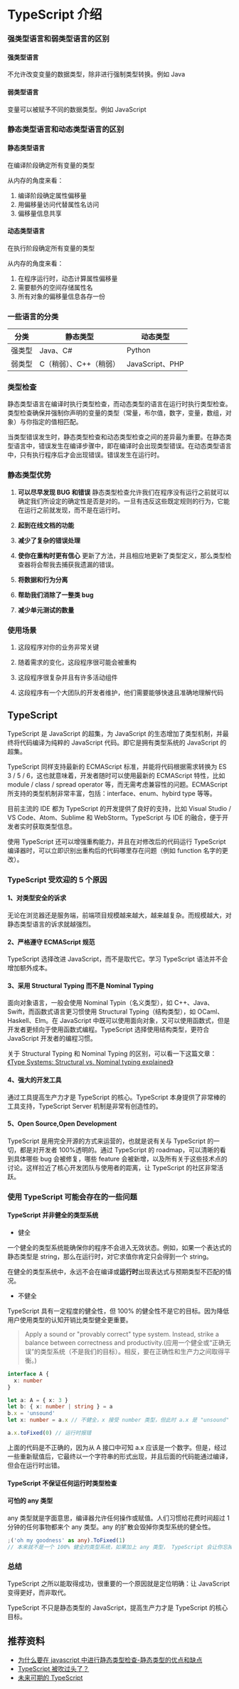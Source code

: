 # TypeScript 介绍

### 强类型语言和弱类型语言的区别

#### 强类型语言

不允许改变变量的数据类型，除非进行强制类型转换。例如 Java

#### 弱类型语言

变量可以被赋予不同的数据类型。例如 JavaScript

### 静态类型语言和动态类型语言的区别

#### 静态类型语言

在编译阶段确定所有变量的类型

从内存的角度来看：

1. 编译阶段确定属性偏移量
2. 用偏移量访问代替属性名访问
3. 偏移量信息共享

#### 动态类型语言

在执行阶段确定所有变量的类型

从内存的角度来看：

1. 在程序运行时，动态计算属性偏移量
2. 需要额外的空间存储属性名
3. 所有对象的偏移量信息各存一份

### 一些语言的分类

| 分类   | 静态类型               | 动态类型        |
| ------ | ---------------------- | --------------- |
| 强类型 | Java、C#               | Python          |
| 弱类型 | C（稍弱）、C++（稍弱） | JavaScript、PHP |

### 类型检查

静态类型语言在编译时执行类型检查，而动态类型的语言在运行时执行类型检查。类型检查确保并强制你声明的变量的类型（常量，布尔值，数字，变量，数组，对象）与你指定的值相匹配。

当类型错误发生时，静态类型检查和动态类型检查之间的差异最为重要。在静态类型语言中，错误发生在编译步骤中，即在编译时会出现类型错误。在动态类型语言中，只有执行程序后才会出现错误。错误发生在运行时。

### 静态类型优势

1. **可以尽早发现 BUG 和错误**
   静态类型检查允许我们在程序没有运行之前就可以确定我们所设定的确定性是否是对的。一旦有违反这些既定规则的行为，它能在运行之前就发现，而不是在运行时。

2. **起到在线文档的功能**

3. **减少了复杂的错误处理**

4. **使你在重构时更有信心**
   更新了方法，并且相应地更新了类型定义，那么类型检查器将会帮我去捕获我遗漏的错误。

5. **将数据和行为分离**

6. **帮助我们消除了一整类 bug**

7. **减少单元测试的数量**

### 使用场景

1. 这段程序对你的业务非常关键

2. 随着需求的变化，这段程序很可能会被重构

3. 这段程序很复杂并且有许多活动组件

4. 这段程序有一个大团队的开发者维护，他们需要能够快速且准确地理解代码

## TypeScript

TypeScript 是 JavaScript 的超集，为 JavaScript 的生态增加了类型机制，并最终将代码编译为纯粹的 JavaScript 代码。即它是拥有类型系统的 JavaScript 的超集。

TypeScript 同样支持最新的 ECMAScript 标准，并能将代码根据需求转换为 ES 3 / 5 / 6，这也就意味着，开发者随时可以使用最新的 ECMAScript 特性，比如 module / class / spread operator 等，而无需考虑兼容性的问题。ECMAScript 所支持的类型机制非常丰富，包括：interface、enum、hybird type 等等。

目前主流的 IDE 都为 TypeScript 的开发提供了良好的支持，比如 Visual Studio / VS Code、Atom、Sublime 和 WebStorm。TypeScript 与 IDE 的融合，便于开发者实时获取类型信息。

使用 TypeScript 还可以增强重构能力，并且在对修改后的代码运行 TypeScript 编译器时，可以立即识别出重构后的代码哪里存在问题（例如 function 名字的更改）。

### TypeScript 受欢迎的 5 个原因

#### 1、对类型安全的诉求

无论在浏览器还是服务端，前端项目规模越来越大，越来越复杂。而规模越大，对静态类型语言的诉求就越强烈。

#### 2、严格遵守 ECMAScript 规范

TypeScript 选择改进 JavaScript，而不是取代它。学习 TypeScript 语法并不会增加额外成本。

#### 3、采用 Structural Typing 而不是 Nominal Typing

面向对象语言，一般会使用 Nominal Typin（名义类型），如 C++、Java、Swift，而函数式语言更习惯使用 Structural Typing（结构类型），如 OCaml、Haskell、Elm。在 JavaScript 中既可以使用面向对象，又可以使用函数式，但是开发者更倾向于使用函数式编程。TypeScript 选择使用结构类型，更符合 JavaScript 开发者的编程习惯。

关于 Structural Typing 和 Nominal Typing 的区别，可以看一下这篇文章：[《Type Systems: Structural vs. Nominal typing explained》](https://medium.com/@thejameskyle/type-systems-structural-vs-nominal-typing-explained-56511dd969f4)

#### 4、强大的开发工具

通过工具提高生产力才是 TypeScript 的核心。TypeScript 本身提供了非常棒的工具支持，TypeScript Server 机制是非常有创造性的。

#### 5、Open Source,Open Development

TypeScript 是用完全开源的方式来运营的，也就是说有关与 TypeScript 的一切，都是对开发者 100%透明的。通过 TypeScript 的 roadmap，可以清晰的看到具体哪些 bug 会被修复，哪些 feature 会被新增，以及所有关于这些技术点的讨论。这样拉近了核心开发团队与使用者的距离，让 TypeScript 的社区非常活跃。

### 使用 TypeScript 可能会存在的一些问题

#### TypeScript 并非健全的类型系统

- 健全

一个健全的类型系统能确保你的程序不会进入无效状态。例如，如果一个表达式的静态类型是 string，那么在运行时，对它求值你肯定只会得到一个 string。

在健全的类型系统中，永远不会在编译或**运行时**出现表达式与预期类型不匹配的情况。

- 不健全

TypeScript 具有一定程度的健全性，但 100% 的健全性不是它的目标。因为降低用户使用类型的认知开销比类型健全更重要。

> Apply a sound or "provably correct" type system. Instead, strike a balance between correctness and productivity.(应用一个健全或“正确无误”的类型系统（不是我们的目标）。相反，要在正确性和生产力之间取得平衡。)

```ts
interface A {
  x: number
}

let a: A = { x: 3 }
let b: { x: number | string } = a
b.x = 'unsound'
let x: number = a.x // 不健全，x 接受 number 类型，但此时 a.x 是 "unsound"

a.x.toFixed(0) // 运行时报错
```

上面的代码是不正确的，因为从 A 接口中可知 a.x 应该是一个数字。但是，经过一些重新赋值后，它最终以一个字符串的形式出现，并且后面的代码能通过编译，但会在运行时出错。

#### TypeScript 不保证任何运行时类型检查

#### 可怕的 any 类型

any 类型就是字面意思，编译器允许任何操作或赋值。人们习惯给花费时间超过 1 分钟的任何事物都来个 any 类型。any 的扩散会毁掉你类型系统的健全性。

```ts
;('oh my goodness' as any).ToFixed(1)
// 本来就不是一个 100% 健全的类型系统，如果加上 any 类型， TypeScript 会让你忘掉类型系统这回事。
```

### 总结

TypeScript 之所以能取得成功，很重要的一个原因就是定位明确：让 JavaScript 变得更好，而非取代。

TypeScript 不只是静态类型的 JavaScript，提高生产力才是 TypeScript 的核心目标。

## 推荐资料

- [为什么要在 javascript 中进行静态类型检查-静态类型的优点和缺点](https://www.jianshu.com/p/289b3c734a9f)
- [TypeScript 被吹过头了？](https://www.infoq.cn/article/hONCcNMIDZiVqzpxIK17)
- [未来可期的 TypeScript](https://mp.weixin.qq.com/s/a-k0HPU5pXzTvmByA8aS-g)
